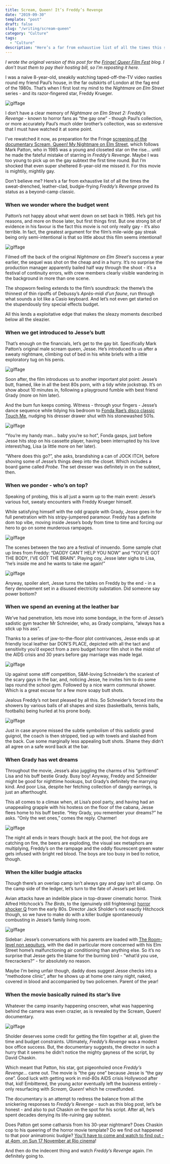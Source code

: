 ```yaml
---
title: Scream, Queen! It’s Freddy’s Revenge
date: "2019-09-30"
template: "post"
draft: false
slug: "/writing/scream-queen" 
category: "Culture"
tags:
  - "Culture"
description: "Here’s a far from exhaustive list of all the times this sweat-drenched, leather-clad, budgie-frying 80s shocker proved its status as a beyond-camp classic."
---
```


*I wrote the original version of this post for the [Fringe! Queer Film Fest](https://www.fringefilmfest.com/blog/2019/11/05/scream,-queen!-8-amazingly-queer-nightmare-on-elm-street-freddy%E2%80%99s-revenge-moments/) blog. I don’t trust them to pay their hosting bill, so I’m reposting it here.* 

I was a naive 8-year-old, sneakily watching taped-off-the-TV video nasties round my friend Paul’s house, in the far outskirts of London at the fag end of the 1980s. That’s when I first lost my mind to the *Nightmare on Elm Street* series - and its razor-fingered star, Freddy Krueger.
 
![giffage](/media/scream-queen-1.gif)
 
I don’t have a clear memory of *Nightmare on Elm Street 2: Freddy’s Revenge* - known to horror fans as “the gay one” - though Paul’s collection, or more accurately Paul’s much older brother’s collection, was so extensive that I must have watched it at some point.

I’ve rewatched it now, as preparation for the Fringe  [screening of the documentary Scream, Queen! My Nightmare on Elm Street](http://bit.ly/FringeScreamQueen), which follows Mark Patton, who in 1985 was a young and closeted star on the rise… until he made the fateful mistake of starring in *Freddy’s Revenge*.
Maybe I was too young to pick up on the gay subtext the first time round. But I’m shocked that even super sheltered 8-year-old me missed it. For this movie is mightily, mightily gay.

Don’t believe me? Here’s a far from exhaustive list of all the times the sweat-drenched, leather-clad, budgie-frying *Freddy’s Revenge* proved its status as a beyond-camp classic.

### When we wonder where the budget went

Patton’s not happy about what went down on set back in 1985. He’s got his reasons, and more on those later, but first things first. But one strong bit of evidence in his favour is the fact this movie is not only really gay - it’s also terrible. In fact, the greatest argument for the film’s mile-wide gay streak being only semi-intentional is that so little about this film seems intentional!
 
![giffage](/media/scream-queen-2.gif)

Filmed off the back of the original *Nightmare on Elm Street’s* success a year earlier, the sequel was shot on the cheap and in a hurry. It’s no surprise the production manager apparently bailed half way through the shoot - it’s a festival of continuity errors, with crew members clearly visible wandering in the background in more than one scene.

The shopworn feeling extends to the film’s soundtrack: the theme’s the thinnest of thin ripoffs of Debussy’s *Après-midi d’un* *faune*, run through what sounds a lot like a Casio keyboard. And let’s not even get started on the stupendously tiny special effects budget.

All this lends a exploitative edge that makes the sleazy moments described below all the sleazier.

### When we get introduced to Jesse’s butt

That’s enough on the financials, let’s get to the gay bit. Specifically Mark Patton’s original male scream queen, Jesse. He’s introduced to us after a sweaty nightmare, climbing out of bed in his white briefs with a little exploratory tug on his penis.

![giffage](/media/scream-queen-3.gif)
  
Soon after, the film introduces us to another important plot point: Jesse’s butt, framed, like in all the best 80s porn, with a tidy white jockstrap. It’s on show about 10 minutes in, following a playground fumble with best friend Grady (more on him later).

And the bum fun keeps coming. Witness - through your fingers - Jesse’s dance sequence while tidying his bedroom to  [Fonda Rae’s disco classic Touch Me](https://www.youtube.com/watch?v=-a4LaNhtePk), nudging his dresser drawer shut with his stonewashed 501s.
 
![giffage](/media/scream-queen-4.gif)

“You’re my handy man… baby you’re so hot”, Fonda gasps, just before Jesse hits stop on his cassette player, having been interrupted by his love interest/hag, Lisa (a little more on her later).

“Where does this go?”, she asks, brandishing a can of JOCK ITCH, before shoving some of Jesse’s things deep into the closet. Which includes a board game called *Probe*. The set dresser was definitely in on the subtext, then.

### When we ponder - who’s on top?

Speaking of probing, this is all just a warm up to the main event: Jesse’s various hot, sweaty encounters with Freddy Krueger himself.

While satisfying himself with the odd grapple with Grady, Jesse goes in for full penetration with his stripy-jumpered paramour. Freddy has a definite dom top vibe, moving inside Jesse’s body from time to time and forcing our hero to go on some murderous rampages.
 
![giffage](/media/scream-queen-5.gif)

The scenes between the two are a festival of innuendo. Some sample chat up lines from Freddy: “DADDY CAN’T HELP YOU NOW” and “YOU’VE GOT THE BODY, I’VE GOT THE BRAIN”. Playing coy, Jesse later sighs to Lisa, “he’s inside me and he wants to take me again!” 

![giffage](/media/scream-queen-6.gif)

Anyway, spoiler alert, Jesse turns the tables on Freddy by the end - in a fiery denouement set in a disused electricity substation. Did someone say power bottom?

### When we spend an evening at the leather bar

We’ve had penetration, lets move into some bondage, in the form of Jesse’s sadistic gym teacher Mr Schneider, who, as Grady complains, “always has a stick up his ass”.

Thanks to a series of jaw-to-the-floor plot contrivances, Jesse ends up at friendly local leather bar DON’S PLACE, depicted with all the tact and sensitivity you’d expect from a zero budget horror film shot in the midst of the AIDS crisis and 30 years before gay marriage was made legal.
 
![giffage](/media/scream-queen-7.gif)

Up against some stiff competition, S&M-loving Schneider’s the scariest of the scary gays in the bar, and, noticing Jesse, he invites him to do some laps round the school gym. Followed by a nice warm communal shower. Which is a great excuse for a few more soapy butt shots.

Jealous Freddy’s not best pleased by all this. So Schneider’s forced into the showers by various balls of all shapes and sizes (basketballs, tennis balls, footballs) being hurled at his prone body.
 
![giffage](/media/scream-queen-8.gif)

Just in case anyone missed the subtle symbolism of this sadistic grand guignol, the coach is then stripped, tied up with towels and slashed from the back. Cue some marginally less appealing butt shots. Shame they didn’t all agree on a safe word back at the bar.

### When Grady has wet dreams

Throughout the movie, Jesse’s also juggling the charms of his “girlfriend” Lisa and his buff bestie Grady. Busy boy! Anyway, Freddy and Schneider might be good for nighttime hookups, but Grady’s definitely the marrying kind. And poor Lisa, despite her fetching collection of dangly earrings, is just an afterthought.

This all comes to a climax when, at Lisa’s pool party, and having had an unappealing grapple with his hostess on the floor of the cabana, Jesse flees home to his buff bestie. “Hey Grady, you remember your dreams?” he asks. “Only the wet ones,” comes the reply. Charmer!
 
![giffage](/media/scream-queen-9.gif)

The night all ends in tears though: back at the pool, the hot dogs are catching on fire, the beers are exploding, the visual sex metaphors are multiplying, Freddy’s on the rampage and the oddly flourescent green water gets infused with bright red blood. The boys are too busy in bed to notice, though.

### When the killer budgie attacks

Though there’s an overlap camp isn’t always gay and gay isn’t all camp. On the camp side of the ledger, let’s turn to the fate of Jesse’s pet bird.

Avian attacks have an indelible place in top-drawer cinematic horror. Think Alfred Hitchcock’s *The Birds*, to the (genuinely still frightening)  [horror shocker Q](https://www.imdb.com/title/tt0084556/) from the early 80s. Director Jack Sholder’s not exactly Hitchcock though, so we have to make do with a killer budgie spontaneously combusting in Jesse’s family living room.
 
![giffage](/media/scream-queen-10.gif)

Sidebar: Jesse’s conversations with his parents are loaded with  [The Room-level non sequiturs](https://www.youtube.com/watch?v=pKAwXLVxuZQ), with the dad in particular more concerned with his Elm Street home’s malfunctioning air conditioning than anything else. So it’s no surprise that Jesse gets the blame for the burning bird - “what’d you use, firecrackers?” - for absolutely no reason.

Maybe I’m being unfair though, daddy does suggest Jesse checks into a “methodone clinic”, after he shows up at home one rainy night, naked, covered in blood and accompanied by two policemen. Parent of the year!

### When the movie basically ruined its star’s live

Whatever the camp insanity happening onscreen, what was happening behind the camera was even crazier, as is revealed by the Scream, Queen! documentary.
 
![giffage](/media/scream-queen-11.gif)
 
Sholder deserves some credit for getting the film together at all, given the time and budget constraints. Ultimately, *Freddy’s Revenge* was a modest box office success. But, the documentary suggests, the director in such a hurry that it seems he didn’t notice the mighty gayness of the script, by David Chaskin.

Which meant that Patton, his star, got pigeonholed once *Freddy’s Revenge*… came out. The movie is “the gay one” because Jesse is “the gay one”. Good luck with getting work in mid-80s AIDS crisis Hollywood after that, kid! Embittered, the young actor eventually left the business entirely - only resurfacing with *Scream, Queen!* which he crowdfunded.

The documentary is an attempt to redress the balance from all the snickering responses to *Freddy’s Revenge* - such as this blog post, let’s be honest - and also to put Chaskin on the spot for his script. After all, he’s spent decades denying its life-ruining gay subtext.

Does Patton get some catharsis from his 30-year nightmare? Does Chaskin cop to his queering of the horror movie template? Do we find out happened to that poor animatronic budgie?  [You’ll have to come and watch to find out - at 4pm, on Sun 17 November at Rio cinema](http://bit.ly/FringeScreamQueen)!

And then do the indecent thing and watch *Freddy’s Revenge* again. I’m definitely going to.
